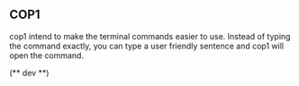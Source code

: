 ## COP1

cop1 intend to make the terminal commands easier to use. Instead of typing the command exactly,
you can type a user friendly sentence and cop1 will open the command.

(** dev **)